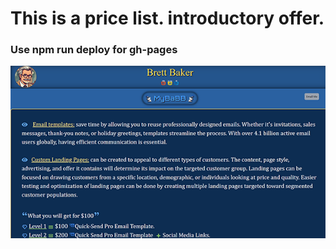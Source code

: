 # This is a price list. introductory offer.

### Use npm run deploy for gh-pages

![image](100bucksReadme.png)
